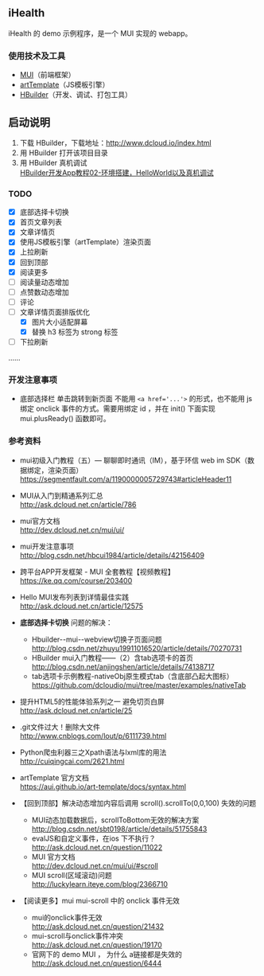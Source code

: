 ## iHealth
iHealth 的 demo 示例程序，是一个 MUI 实现的 webapp。


### 使用技术及工具
* [MUI](http://www.dcloud.io/mui.html)（前端框架）
* [artTemplate](https://aui.github.io/art-template/docs/syntax.html)（JS模板引擎）
* [HBuilder](http://www.dcloud.io/index.html)（开发、调试、打包工具）

## 启动说明
1. 下载 HBuilder，下载地址：http://www.dcloud.io/index.html
2. 用 HBuilder 打开该项目目录
3. 用 HBuilder 真机调试  
  [HBuilder开发App教程02-环境搭建，HelloWorld以及真机调试](http://blog.csdn.net/uikoo9/article/details/46734079)

### TODO

- [x] 底部选择卡切换
- [x] 首页文章列表
- [x] 文章详情页
- [x] 使用JS模板引擎（artTemplate）渲染页面
- [x] 上拉刷新
- [x] 回到顶部
- [x] 阅读更多
- [ ] 阅读量动态增加
- [ ] 点赞数动态增加
- [ ] 评论
- [ ] 文章详情页面排版优化
    - [x] 图片大小适配屏幕
    - [x] 替换 h3 标签为 strong 标签
- [ ] 下拉刷新

……

### 开发注意事项
* 底部选择栏 单击跳转到新页面 不能用 ```<a href='...'>``` 的形式，也不能用 js 绑定 onclick 事件的方式。需要用绑定 id ，并在 init() 下面实现 mui.plusReady() 函数即可。


### 参考资料
* mui初级入门教程（五）— 聊聊即时通讯（IM），基于环信 web im SDK（数据绑定，渲染页面）  
https://segmentfault.com/a/1190000005729743#articleHeader11

* MUI从入门到精通系列汇总  
http://ask.dcloud.net.cn/article/786

* mui官方文档  
http://dev.dcloud.net.cn/mui/ui/

* mui开发注意事项  
http://blog.csdn.net/hbcui1984/article/details/42156409

* 跨平台APP开发框架 - MUI 全套教程【视频教程】  
https://ke.qq.com/course/203400

* Hello MUI发布列表到详情最佳实践  
http://ask.dcloud.net.cn/article/12575

* **底部选择卡切换** 问题的解决：
    * Hbuilder--mui--webview切换子页面问题  
    http://blog.csdn.net/zhuyu19911016520/article/details/70270731
    * HBuilder mui入门教程——（2）含tab选项卡的首页  
    http://blog.csdn.net/anjingshen/article/details/74138717
    * tab选项卡示例教程-nativeObj原生模式tab（含底部凸起大图标）  
    https://github.com/dcloudio/mui/tree/master/examples/nativeTab
    
* 提升HTML5的性能体验系列之一 避免切页白屏  
http://ask.dcloud.net.cn/article/25

* .git文件过大！删除大文件  
http://www.cnblogs.com/lout/p/6111739.html

* Python爬虫利器三之Xpath语法与lxml库的用法  
http://cuiqingcai.com/2621.html

* artTemplate 官方文档  
https://aui.github.io/art-template/docs/syntax.html

* 【回到顶部】解决动态增加内容后调用 scroll().scrollTo(0,0,100) 失效的问题
    * MUI动态加载数据后，scrollToBottom无效的解决方案  
      http://blog.csdn.net/sbt0198/article/details/51755843
    * evalJS和自定义事件，在ios 下不执行？  
      http://ask.dcloud.net.cn/question/11022
    * MUI 官方文档  
      http://dev.dcloud.net.cn/mui/ui/#scroll
    * MUI scroll(区域滚动)问题  
      http://luckylearn.iteye.com/blog/2366710
      
* 【阅读更多】mui mui-scroll 中的 onclick 事件无效  
    * mui的onclick事件无效  
      http://ask.dcloud.net.cn/question/21432
    * mui-scroll与onclick事件冲突  
      http://ask.dcloud.net.cn/question/19170
    * 官网下的 demo MUI ， 为什么 a链接都是失效的  
      http://ask.dcloud.net.cn/question/6444